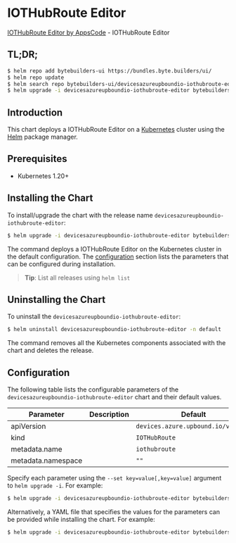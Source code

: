 # IOTHubRoute Editor

[IOTHubRoute Editor by AppsCode](https://byte.builders) - IOTHubRoute Editor

## TL;DR;

```bash
$ helm repo add bytebuilders-ui https://bundles.byte.builders/ui/
$ helm repo update
$ helm search repo bytebuilders-ui/devicesazureupboundio-iothubroute-editor --version=v0.4.18
$ helm upgrade -i devicesazureupboundio-iothubroute-editor bytebuilders-ui/devicesazureupboundio-iothubroute-editor -n default --create-namespace --version=v0.4.18
```

## Introduction

This chart deploys a IOTHubRoute Editor on a [Kubernetes](http://kubernetes.io) cluster using the [Helm](https://helm.sh) package manager.

## Prerequisites

- Kubernetes 1.20+

## Installing the Chart

To install/upgrade the chart with the release name `devicesazureupboundio-iothubroute-editor`:

```bash
$ helm upgrade -i devicesazureupboundio-iothubroute-editor bytebuilders-ui/devicesazureupboundio-iothubroute-editor -n default --create-namespace --version=v0.4.18
```

The command deploys a IOTHubRoute Editor on the Kubernetes cluster in the default configuration. The [configuration](#configuration) section lists the parameters that can be configured during installation.

> **Tip**: List all releases using `helm list`

## Uninstalling the Chart

To uninstall the `devicesazureupboundio-iothubroute-editor`:

```bash
$ helm uninstall devicesazureupboundio-iothubroute-editor -n default
```

The command removes all the Kubernetes components associated with the chart and deletes the release.

## Configuration

The following table lists the configurable parameters of the `devicesazureupboundio-iothubroute-editor` chart and their default values.

|     Parameter      | Description |                    Default                    |
|--------------------|-------------|-----------------------------------------------|
| apiVersion         |             | <code>devices.azure.upbound.io/v1beta1</code> |
| kind               |             | <code>IOTHubRoute</code>                      |
| metadata.name      |             | <code>iothubroute</code>                      |
| metadata.namespace |             | <code>""</code>                               |


Specify each parameter using the `--set key=value[,key=value]` argument to `helm upgrade -i`. For example:

```bash
$ helm upgrade -i devicesazureupboundio-iothubroute-editor bytebuilders-ui/devicesazureupboundio-iothubroute-editor -n default --create-namespace --version=v0.4.18 --set apiVersion=devices.azure.upbound.io/v1beta1
```

Alternatively, a YAML file that specifies the values for the parameters can be provided while
installing the chart. For example:

```bash
$ helm upgrade -i devicesazureupboundio-iothubroute-editor bytebuilders-ui/devicesazureupboundio-iothubroute-editor -n default --create-namespace --version=v0.4.18 --values values.yaml
```
